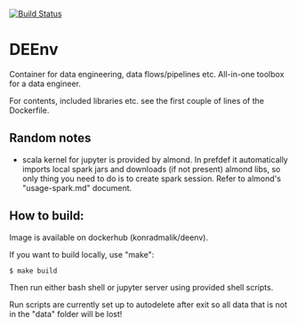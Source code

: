 [![Build Status](https://travis-ci.com/konradmalik/deenv.svg?branch=master)](https://travis-ci.com/konradmalik/deenv)
# DEEnv

Container for data engineering, data flows/pipelines etc. All-in-one toolbox for a data engineer.

For contents, included libraries etc. see the first couple of lines of the Dockerfile.

## Random notes

* scala kernel for jupyter is provided by almond. In prefdef it automatically imports local spark jars and downloads (if not present) almond libs, so only thing you need to do is to create spark session. Refer to almond's "usage-spark.md" document.

## How to build:
Image is available on dockerhub (konradmalik/deenv).

If you want to build locally, use "make":

```bash
$ make build
```

Then run either bash shell or jupyter server using provided shell scripts.

Run scripts are currently set up to autodelete after exit so all data that is not in the "data" folder will be lost!
